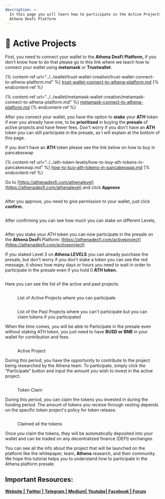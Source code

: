 ```yaml
---
description: >-
  In this page you will learn how to participate in the Active Projects in
  Athena DexFi Platform
---
```


# 🚀 Active Projects

First, you need to connect your wallet to the **Athena DexFi Platform,** if you don't know how to do that please go to this link where we teach how to connect your wallet using **metamask** or **Trustwallet**.

{% content-ref url="../../wallet/trust-wallet-creation/trust-wallet-connect-to-athena-platform.md" %}
[trust-wallet-connect-to-athena-platform.md](../../wallet/trust-wallet-creation/trust-wallet-connect-to-athena-platform.md)
{% endcontent-ref %}

{% content-ref url="../../wallet/metamask-wallet-creation/metamask-connect-to-athena-platform.md" %}
[metamask-connect-to-athena-platform.md](../../wallet/metamask-wallet-creation/metamask-connect-to-athena-platform.md)
{% endcontent-ref %}

After you connect your wallet, you have the option to **stake** your **ATH** token if ever you already have one, to be **prioritized** in buying the **presale** of active projects and have fewer fees. Don't worry if you don't have an **ATH** token you can still participate in the presale, as I will explain at the bottom of this page.

If you don't have an **ATH** token please see the link below on how to buy in pancakeswap

{% content-ref url="../../ath-token-levels/how-to-buy-ath-tokens-in-pancakeswap.md" %}
[how-to-buy-ath-tokens-in-pancakeswap.md](../../ath-token-levels/how-to-buy-ath-tokens-in-pancakeswap.md)
{% endcontent-ref %}

Go to [https://athenadexfi.com/athenalevel](https://athenadexfi.com/athenalevel) and click **Approve**

<figure><img src="../../../../.gitbook/assets/approve.PNG" alt=""><figcaption></figcaption></figure>

After you approve, you need to give permission to your wallet, just click **confirm.**

<figure><img src="../../../../.gitbook/assets/confirm.PNG" alt=""><figcaption></figcaption></figure>

After confirming you can see how much you can stake on different Levels,

<figure><img src="../../../../.gitbook/assets/Athena Levels (1).PNG" alt=""><figcaption></figcaption></figure>

After you stake your ATH token you can now participate in the presale on the **Athena DexFi** Platform: [https://athenadexfi.com/activeproject](https://athenadexfi.com/activeproject)

If you staked Level 3 on **Athena LEVELS** you can already purchase the presale, but don't worry if you don't stake a token you can see the red message, it shows how many days or hours you need to wait in order to participate in the presale even if you hold 0 **ATH token.**

<figure><img src="../../../../.gitbook/assets/participate.PNG" alt=""><figcaption></figcaption></figure>

Here you can see the list of the active and past projects.

<figure><img src="../../../../.gitbook/assets/Active Projects 1.PNG" alt=""><figcaption><p>List of Active Projects where you can participate</p></figcaption></figure>

<figure><img src="../../../../.gitbook/assets/Past Projects.PNG" alt=""><figcaption><p>List of the Past Projects where you can't participate but you can claim tokens if you participated</p></figcaption></figure>

When the time comes, you will be able to Participate in the presale even without staking ATH token, you just need to have **BUSD or BNB** in your wallet for contribution and fees.

<figure><img src="../../../../.gitbook/assets/Active Project.PNG" alt=""><figcaption><p>Active Project</p></figcaption></figure>

During this period, you have the opportunity to contribute to the project being researched by the Athena team. To participate, simply click the "Participate" button and input the amount you wish to invest in the active project.

<figure><img src="../../../../.gitbook/assets/Active Project-Claim.PNG" alt=""><figcaption><p>Token Claim</p></figcaption></figure>

During this period, you can claim the tokens you invested in during the funding period. The amount of tokens you receive through vesting depends on the specific token project's policy for token release.

<figure><img src="../../../../.gitbook/assets/Active Projects-Claimed.PNG" alt=""><figcaption><p>Claimed all the tokens</p></figcaption></figure>

Once you claim the tokens, they will be automatically deposited into your wallet and can be traded on any decentralized finance (DEFI) exchanges.

You can see all the info about the project that will be launched on the platform like the whitepaper, team, **Athena** research, and their community. We hope this tutorial helps you to understand how to participate in the Athena platform presale.

## Important Resources:

[**Website |** ](https://athenadexfi.io/)[**Twitter |** ](https://twitter.com/AthenaDexFi)[**Telegram |** ](https://t.me/AthenaDexFi)[**Medium|** ](https://medium.com/@AthenaDexFi)[**Youtube|** ](https://www.youtube.com/@AthenaDexFi)[**Facebook |** ](https://www.facebook.com/AthenaDexFi)[**Forum**](https://forum.athenacryptobank.io/)
